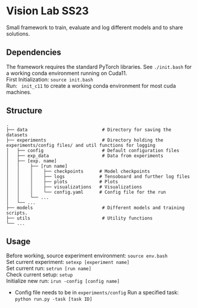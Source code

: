 # Vision Lab SS23
Small framework to train, evaluate and log different models and to share solutions.

## Dependencies
The framework requires the standard PyTorch libraries. See `./init.bash` for a working conda environment running on Cuda11. <br />
First Initialization: `source init.bash` <br />
Run: ` init_c11` to create a working conda environment for most cuda machines. <br />

## Structure
    .
    ├── data                            # Directory for saving the datasets
    ├── experiments                     # Directory holding the experiments/config files/ and util functions for logging
    │   ├── config                      # Default configuration files
    │   ├── exp_data                    # Data from experiments
    │   ├── [exp. name]
    │   │    ├── [run name]
    │   │    │    ├── checkpoints      # Model checkpoints
    │   │    │    ├── logs             # Tensoboard and further log files
    │   │    │    ├── plots            # Plots
    │   │    │    ├── visualizations   # Visualizations
    │   │    │    └── config.yaml      # Config file for the run
    │   │    └── ...                   
    │   └── ...
    ├── models                          # Different models and training scripts.
    ├── utils                           # Utility functions
    └── ...


## Usage
Before working, source experiment environment: `source env.bash` <br />
Set current experiment: `setexp [experiment name]` <br />
Set current run: `setrun [run name]` <br />
Check current setup: `setup` <br />
Initialize new run: `irun -config [config name]`
 - Config file needs to be in `experiments/config` 
Run a specified task: `python run.py -task [task ID]` <br />